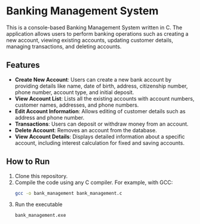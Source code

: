 # Banking Management System

This is a console-based Banking Management System written in C. The application allows users to perform banking operations such as creating a new account, viewing existing accounts, updating customer details, managing transactions, and deleting accounts.

## Features

- **Create New Account**: Users can create a new bank account by providing details like name, date of birth, address, citizenship number, phone number, account type, and initial deposit.
- **View Account List**: Lists all the existing accounts with account numbers, customer names, addresses, and phone numbers.
- **Edit Account Information**: Allows editing of customer details such as address and phone number.
- **Transactions**: Users can deposit or withdraw money from an account.
- **Delete Account**: Removes an account from the database.
- **View Account Details**: Displays detailed information about a specific account, including interest calculation for fixed and saving accounts.

## How to Run

1. Clone this repository.
2. Compile the code using any C compiler. For example, with GCC:
   ```bash
   gcc -o bank_management bank_management.c
3. Run the executable
   ```bash
   bank_management.exe
